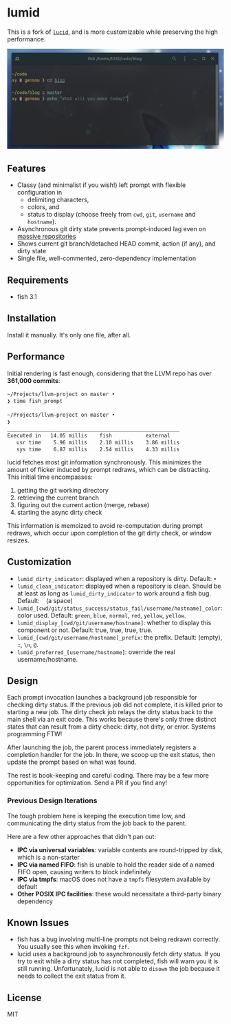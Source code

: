 # lumid

This is a fork of [`lucid`](https://github.com/mattgreen/lucid.fish), and is more customizable while preserving the high performance.

![Preview](https://github.com/re-xyr/lumid.fish/raw/master/media/screenshot.png)

## Features

* Classy (and minimalist if you wish!) left prompt with flexible configuration in
  * delimiting characters,
  * colors, and
  * status to display (choose freely from `cwd`, `git`, `username` and `hostname`).
* Asynchronous git dirty state prevents prompt-induced lag even on [massive repositories](https://github.com/llvm/llvm-project)
* Shows current git branch/detached HEAD commit, action (if any), and dirty state
* Single file, well-commented, zero-dependency implementation

## Requirements

* fish 3.1

## Installation

Install it manually. It's only one file, after all.

## Performance

Initial rendering is fast enough, considering that the LLVM repo has over **361,000 commits**:

```shell
~/Projects/llvm-project on master •
❯ time fish_prompt

~/Projects/llvm-project on master •
❯
________________________________________________________
Executed in   14.05 millis    fish           external
   usr time    5.96 millis    2.10 millis    3.86 millis
   sys time    6.87 millis    2.54 millis    4.33 millis
```

lucid fetches most git information synchronously. This minimizes the amount of flicker induced by prompt redraws, which can be distracting. This initial time encompasses:

1. getting the git working directory
2. retrieving the current branch
3. figuring out the current action (merge, rebase)
4. starting the async dirty check

This information is memoized to avoid re-computation during prompt redraws, which occur upon completion of the git dirty check, or window resizes.

## Customization

* `lumid_dirty_indicator`: displayed when a repository is dirty. Default: `•`
* `lumid_clean_indicator`: displayed when a repository is clean. Should be at least as long as `lumid_dirty_indicator` to work around a fish bug. Default: ` ` (a space)
* `lumid_[cwd/git/status_success/status_fail/username/hostname]_color`: color used. Default: `green`, `blue`, `normal`, `red`, `yellow`, `yellow`.
* `lumid_display_[cwd/git/username/hostname]`: whether to display this component or not. Default: true, true, true, true.
* `lumid_[cwd/git/username/hostname]_prefix`: the prefix. Default: (empty), ` ∷ `, `\n`, ` @ `.
* `lumid_preferred_[username/hostname]`: override the real username/hostname.

## Design

Each prompt invocation launches a background job responsible for checking dirty status. If the previous job did not complete, it is killed prior to starting a new job. The dirty check job relays the dirty status back to the main shell via an exit code. This works because there's only three distinct states that can result from a dirty check: dirty, not dirty, or error. Systems programming FTW!

After launching the job, the parent process immediately registers a completion handler for the job. In there, we scoop up the exit status, then update the prompt based on what was found.

The rest is book-keeping and careful coding. There may be a few more opportunities for optimization. Send a PR if you find any!

### Previous Design Iterations

The tough problem here is keeping the execution time low, and communicating the dirty status from the job back to the parent.

Here are a few other approaches that didn't pan out:

* **IPC via universal variables**: variable contents are round-tripped by disk, which is a non-starter
* **IPC via named FIFO**: fish is unable to hold the reader side of a named FIFO open, causing writers to block indefinitely
* **IPC via tmpfs**: macOS does not have a `tmpfs` filesystem available by default
* **Other POSIX IPC facilities**: these would necessitate a third-party binary dependency

## Known Issues

* fish has a bug involving multi-line prompts not being redrawn correctly. You usually see this when invoking `fzf`.
* lucid uses a background job to asynchronously fetch dirty status. If you try to exit while a dirty status has not completed, fish will warn you it is still running. Unfortunately, lucid is not able to `disown` the job because it needs to collect the exit status from it.

## License
MIT